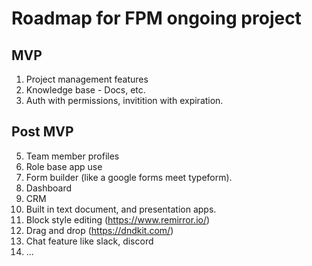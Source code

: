 # Roadmap for FPM ongoing project
## MVP
1. Project management features
2. Knowledge base - Docs, etc.
3. Auth with permissions, invitition with expiration.

## Post MVP
5. Team member profiles
6. Role base app use
7. Form builder (like a google forms meet typeform).
8. Dashboard
9. CRM
10. Built in text document, and presentation apps.
11. Block style editing (https://www.remirror.io/)
12. Drag and drop (https://dndkit.com/)
13. Chat feature like slack, discord
14. ...